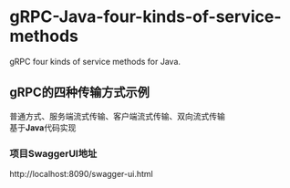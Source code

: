 # gRPC-Java-four-kinds-of-service-methods
gRPC four kinds of service methods for Java.
## gRPC的四种传输方式示例
普通方式、服务端流式传输、客户端流式传输、双向流式传输
<br>基于<b>Java</b>代码实现
### 项目SwaggerUI地址
http://localhost:8090/swagger-ui.html
